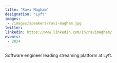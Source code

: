 ```yaml
---
title: "Ravi Magham"
designation: "Lyft"
images:
 - /images/speakers/ravi-magham.jpg
twitter: 
linkedin: https://www.linkedin.com/in/ravimagham/
events:
 - 2024
---
```


Software engineer leading streaming platform at Lyft.